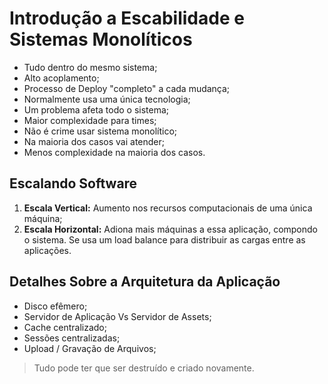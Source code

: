 # **Introdução a Escabilidade e Sistemas Monolíticos**

-   Tudo dentro do mesmo sistema;
-   Alto acoplamento;
-   Processo de Deploy "completo" a cada mudança;
-   Normalmente usa uma única tecnologia;
-   Um problema afeta todo o sistema;
-   Maior complexidade para times;
-   Não é crime usar sistema monolítico;
-   Na maioria dos casos vai atender;
-   Menos complexidade na maioria dos casos.

## **Escalando Software**

1.  **Escala Vertical:** Aumento nos recursos computacionais de uma única máquina;
2.  **Escala Horizontal:** Adiona mais máquinas a essa aplicação, compondo o sistema. Se usa um load balance para distribuir as cargas entre as aplicações.

## **Detalhes Sobre a Arquitetura da Aplicação**

-   Disco efêmero;
-   Servidor de Aplicação Vs Servidor de Assets;
-   Cache centralizado;
-   Sessões centralizadas;
-   Upload / Gravação de Arquivos;

>   Tudo pode ter que ser destruído e criado novamente.
